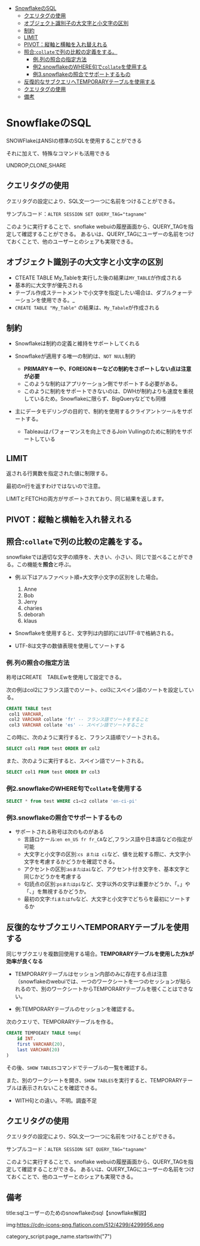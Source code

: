 
- [SnowflakeのSQL](#snowflakeのsql)
  - [クエリタグの使用](#クエリタグの使用)
  - [オブジェクト識別子の大文字と小文字の区別](#オブジェクト識別子の大文字と小文字の区別)
  - [制約](#制約)
  - [LIMIT](#limit)
  - [PIVOT：縦軸と横軸を入れ替えれる](#pivot縦軸と横軸を入れ替えれる)
  - [照合:`collate`で列の比較の定義をする。](#照合collateで列の比較の定義をする)
    - [例.列の照合の指定方法](#例列の照合の指定方法)
    - [例2.snowflakeのWHERE句で`collate`を使用する](#例2snowflakeのwhere句でcollateを使用する)
    - [例3.snowflakeの照合でサポートするもの](#例3snowflakeの照合でサポートするもの)
  - [反復的なサブクエリへTEMPORARYテーブルを使用する](#反復的なサブクエリへtemporaryテーブルを使用する)
  - [クエリタグの使用](#クエリタグの使用-1)
  - [備考](#備考)


# SnowflakeのSQL

SNOWFlakeはANSIの標準のSQLを使用することができる

それに加えて、特殊なコマンドも活用できる

UNDROP,CLONE,SHARE


## クエリタグの使用

クエリタグの設定により、SQL文一つ一つに名前をつけることができる。

サンプルコード：`ALTER SESSION SET QUERY_TAG="tagname"`

このように実行することで、snoflake webuiの履歴画面から、QUERY_TAGを指定して確認することができる。
あるいは、QUERY_TAGにユーザーの名前をつけておくことで、他のユーザーとのシェアも実現できる。


## オブジェクト識別子の大文字と小文字の区別

- CTEATE TABLE My_Tableを実行した後の結果は`MY_TABLE`が作成される
- 基本的に大文字が優先される
- テーブル作成ステートメントで小文字を指定したい場合は、ダブルクォーテーションを使用できる。_
- `CREATE TABLE "My_Table"` の結果は、`My_Tabale`が作成される


## 制約

- Snowflakeは制約の定義と維持をサポートしてくれる

- Snowflakeが適用する唯一の制約は、`NOT NULL`制約
    - **PRIMARYキーや、FOREIGNキーなどの制約をさポートしない点は注意が必要**
    - このような制約はアプリケーション側でサポートする必要がある。
    - このように制約をサポートできないのは、DWHが制約よりも速度を重視しているため。Snowflakeに限らず、BigQueryなどでも同様

- 主にデータモデリングの目的で、制約を使用するクライアントツールをサポートする。
    - Tableauはパフォーマンスを向上できるJoin Vullingのために制約をサポートしている




## LIMIT

返される行異数を指定された値に制限する。

最初のn行を返すわけではないので注意。

LIMITとFETCHの両方がサポートされており、同じ結果を返します。


## PIVOT：縦軸と横軸を入れ替えれる


## 照合:`collate`で列の比較の定義をする。

snowflakeでは適切な文字の順序を、大きい、小さい、同じで並べることができる。この機能を**照合**と呼ぶ。

- 例.以下はアルファベット順+大文字小文字の区別をした場合。
  1. Anne
  2. Bob
  3. Jerry
  4. charies
  5. deborah
  6. klaus

- Snowflakeを使用すると、文字列は内部的にはUTF-8で格納される。

- UTF-8は文字の数値表現を使用してソートする


### 例.列の照合の指定方法

称号はCREATE　TABLEwを使用して設定できる。

次の例はcol2にフランス語でのソート、col3にスペイン語のソートを設定している。

```sql
CREATE TABLE test 
 col1 VARCHAR,
 col2 VARCHAR collate 'fr' -- フランス語でソートをすること
 col3 VARCHAR collate 'es' -- スペイン語でソートすること
```

この時に、次のように実行すると、フランス語順でソートされる。

```sql
SELECT col1 FROM test ORDER BY col2
```

また、次のように実行すると、スペイン語でソートされる。

```sql
SELECT col1 FROM test ORDER BY col3
```



### 例2.snowflakeのWHERE句で`collate`を使用する

```sql
SELECT * from test WHERE c1=c2 collate 'en-ci-pi'
```

### 例3.snowflakeの照合でサポートするもの

- サポートされる称号は次のものがある
    - 言語ロケール:`en en_US fr fr_CA`など,フランス語や日本語などの指定が可能
    - 大文字と小文字の区別:`cs または ci`など、値を比較する際に、大文字小文字を考慮するかどうかを確認できる。
    - アクセントの区別:`asまたはai`など、アクセント付き文字を、基本文字と同じかどうかを考慮する
    - 句読点の区別:`psまたはpi`など、文字以外の文字は重要かどうか、「。」や「、」を無視するかどうか。
    - 最初の文字:`fiまたはfu`など、大文字と小文字でどちらを最初にソートするか




## 反復的なサブクエリへTEMPORARYテーブルを使用する

同じサブクエリを複数回使用する場合。**TEMPORARYテーブルを使用した方kが効率が良くなる**

- TEMPORARYテーブルはセッション内部のみに存在する点は注意（snowflakeのwebuiでは、一つのワークシートを一つのセッションが貼られるので、別のワークシートからTEMPORARYテーブルを覗くことはできない。

- 例:TEMPORARYテーブルのセッションを確認する。

次のクエリで、TEMPORARYテーブルを作る。

```sql
CREATE TEMPOEAEY TABLE temp(
    id INT.
    first VARCHAR(20),
    last VARCHAR(20)
)
```

その後、`SHOW TABLES`コマンドでテーブルの一覧を確認する。

また、別のワークシートを開き、`SHOW TABLES`を実行すると、TEMPORARYテーブルは表示されないことを確認できる。

- WITH句との違い。不明。調査不足



## クエリタグの使用

クエリタグの設定により、SQL文一つ一つに名前をつけることができる。

サンプルコード：`ALTER SESSION SET QUERY_TAG="tagname"`

このように実行することで、snoflake webuiの履歴画面から、QUERY_TAGを指定して確認することができる。
あるいは、QUERY_TAGにユーザーの名前をつけておくことで、他のユーザーとのシェアも実現できる。






## 備考


title:sqlユーザーのためのsnowflakeのsql【snowflake解説】

img:https://cdn-icons-png.flaticon.com/512/4299/4299956.png

category_script:page_name.startswith("7")